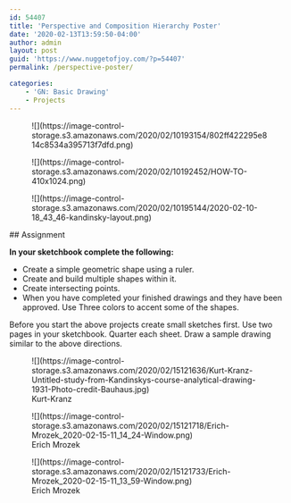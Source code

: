 ```yaml
---
id: 54407
title: 'Perspective and Composition Hierarchy Poster'
date: '2020-02-13T13:59:50-04:00'
author: admin
layout: post
guid: 'https://www.nuggetofjoy.com/?p=54407'
permalink: /perspective-poster/

categories:
    - 'GN: Basic Drawing'
    - Projects
---
```


<div class="wp-block-image"><figure class="aligncenter size-full">![](https://image-control-storage.s3.amazonaws.com/2020/02/10193154/802ff422295e814c8534a395713f7dfd.png)</figure></div><figure class="wp-block-image size-large is-resized">![](https://image-control-storage.s3.amazonaws.com/2020/02/10192452/HOW-TO-410x1024.png)</figure><figure class="wp-block-image size-large">![](https://image-control-storage.s3.amazonaws.com/2020/02/10195144/2020-02-10-18_43_46-kandinsky-layout.png)</figure>## Assignment

**In your sketchbook complete the following:**

- Create a simple geometric shape using a ruler.
- Create and build multiple shapes within it.
- Create intersecting points.
- When you have completed your finished drawings and they have been approved. Use Three colors to accent some of the shapes.

Before you start the above projects create small sketches first. Use two pages in your sketchbook. Quarter each sheet. Draw a sample drawing similar to the above directions.

<div class="wp-block-image"><figure class="aligncenter size-large">![](https://image-control-storage.s3.amazonaws.com/2020/02/15121636/Kurt-Kranz-Untitled-study-from-Kandinskys-course-analytical-drawing-1931-Photo-credit-Bauhaus.jpg)<figcaption>Kurt-Kranz</figcaption></figure></div><div class="wp-block-image"><figure class="aligncenter size-large">![](https://image-control-storage.s3.amazonaws.com/2020/02/15121718/Erich-Mrozek_2020-02-15-11_14_24-Window.png)<figcaption>Erich Mrozek</figcaption></figure></div><div class="wp-block-image"><figure class="aligncenter size-large">![](https://image-control-storage.s3.amazonaws.com/2020/02/15121733/Erich-Mrozek_2020-02-15-11_13_59-Window.png)<figcaption>Erich Mrozek</figcaption></figure></div>